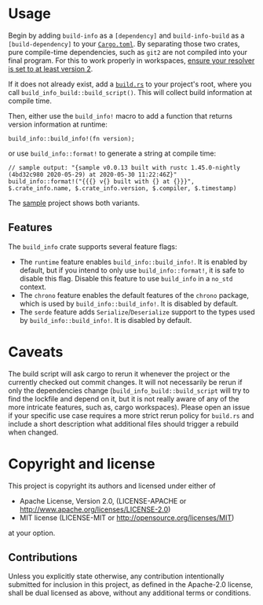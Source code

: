 # Usage
Begin by adding `build-info` as a `[dependency]` and `build-info-build` as a `[build-dependency]` to your [`Cargo.toml`](sample/Cargo.toml).
By separating those two crates, pure compile-time dependencies, such as `git2` are not compiled into your final program.
For this to work properly in workspaces, [ensure your resolver is set to at least version 2](https://blog.rust-lang.org/2021/03/25/Rust-1.51.0.html#cargos-new-feature-resolver).

If it does not already exist, add a [`build.rs`](https://github.com/danielschemmel/build-info/tree/main/sample/build.rs) to your project's root, where you call `build_info_build::build_script()`.
This will collect build information at compile time.

Then, either use the `build_info!` macro to add a function that returns version information at runtime:
```rust,ignore
build_info::build_info!(fn version);
```
or use `build_info::format!` to generate a string at compile time:
```rust,ignore
// sample output: "{sample v0.0.13 built with rustc 1.45.0-nightly (4bd32c980 2020-05-29) at 2020-05-30 11:22:46Z}"
build_info::format!("{{{} v{} built with {} at {}}}", $.crate_info.name, $.crate_info.version, $.compiler, $.timestamp)
```

The [sample](https://github.com/danielschemmel/build-info/tree/main/sample) project shows both variants.

## Features
The `build_info` crate supports several feature flags:
- The `runtime` feature enables `build_info::build_info!`. It is enabled by default, but if you intend to only use `build_info::format!`, it is safe to disable this flag. Disable this feature to use `build_info` in a `no_std` context.
- The `chrono` feature enables the default features of the `chrono` package, which is used by `build_info::build_info!`. It is disabled by default.
- The `serde` feature adds `Serialize`/`Deserialize` support to the types used by `build_info::build_info!`. It is disabled by default.

# Caveats
The build script will ask cargo to rerun it whenever the project or the currently checked out commit changes.
It will not necessarily be rerun if only the dependencies change (`build_info_build::build_script` will try to find the lockfile and depend on it, but it is not really aware of any of the more intricate features, such as, cargo workspaces).
Please open an issue if your specific use case requires a more strict rerun policy for `build.rs` and include a short description what additional files should trigger a rebuild when changed.

# Copyright and license
This project is copyright its authors and licensed under either of

- Apache License, Version 2.0, (LICENSE-APACHE or http://www.apache.org/licenses/LICENSE-2.0)
- MIT license (LICENSE-MIT or http://opensource.org/licenses/MIT)

at your option.

## Contributions
Unless you explicitly state otherwise, any contribution intentionally submitted for inclusion in this project, as defined in the Apache-2.0 license, shall be dual licensed as above, without any additional terms or conditions.
